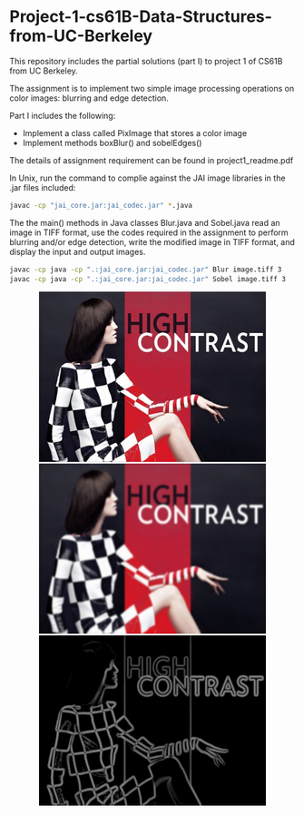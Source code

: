 # Project-1-cs61B-Data-Structures-from-UC-Berkeley

This repository includes the partial solutions (part I) to project 1 of CS61B from UC Berkeley.  

The assignment is to implement two simple image processing operations on color images: blurring and edge detection.

Part I includes the following:

- Implement a class called PixImage that stores a color image
- Implement methods boxBlur() and sobelEdges()

The details of assignment requirement can be found in project1_readme.pdf

In Unix, run the command to complie against the JAI image libraries in the .jar files included:

   ```bash
   javac -cp "jai_core.jar:jai_codec.jar" *.java
   ```

The the main() methods in Java classes Blur.java and Sobel.java read an image in TIFF format, use the codes required in the assignment to perform blurring and/or edge detection, write the modified image in TIFF format, and display the input and output images.

   ```bash
   javac -cp java -cp ".:jai_core.jar:jai_codec.jar" Blur image.tiff 3
   javac -cp java -cp ".:jai_core.jar:jai_codec.jar" Sobel image.tiff 3
   ```

<p align="center">
  <img src="highcontrast.jpg" width=400 height=300> 
  <img src="blur_highcontrast.jpg" width=400 height=300>
  <img src="edge_highcontrast.jpg" width=400 height=300>
</p>
